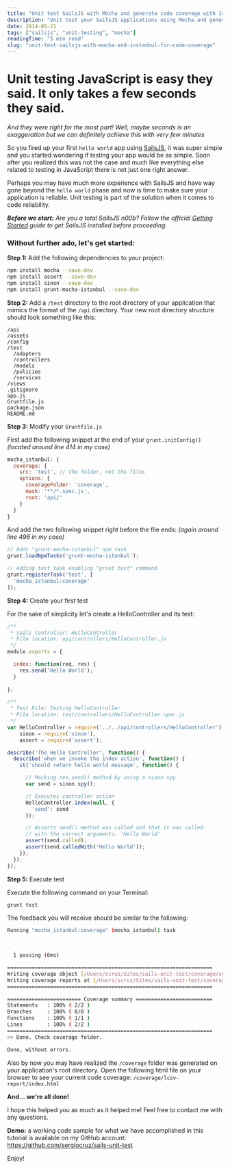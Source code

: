 ```yaml
---
title: "Unit test SailsJS with Mocha and generate code coverage with Istanbul"
description: "Unit test your SailsJS applications using Mocha and generate code coverage reports with Istanbul. Step-by-step guide for JavaScript developers working with Node and SailsJS frameworks."
date: 2014-05-21
tags: ["sailsjs", "unit-testing", "mocha"]
readingTime: "5 min read"
slug: "unit-test-sailsjs-with-mocha-and-instanbul-for-code-coverage"
---
```


# Unit testing JavaScript is easy they said. It only takes a few seconds they said.

*And they were right for the most part! Well, maybe seconds is an exaggeration but we can definitely achieve this with very few minutes*

So you fired up your first `hello world` app using <a href="https://sailsjs.org" target="_blank">SailsJS</a>, it was super simple and you started wondering if testing your app would be as simple. Soon after you realized this was not the case and much like everything else related to testing in JavaScript there is not just one right answer.

Perhaps you may have much more experience with SailsJS and have way gone beyond the `hello world` phase and now is time to make sure your application is reliable. Unit testing is part of the solution when it comes to code reliability.

***Before we start:** Are you a total SailsJS n00b? Follow the official <a href="https://sailsjs.org/#!getStarted" target="_blank">Getting Started</a> guide to get SailsJS installed before proceeding.*

### Without further ado, let's get started:

**Step 1:**
Add the following dependencies to your project:

```bash
npm install mocha --save-dev
npm install assert --save-dev
npm install sinon --save-dev
npm install grunt-mocha-istanbul --save-dev
```

**Step 2:**
Add a `/test` directory to the root directory of your application that mimics the format of the `/api` directory. Your new root directory structure should look something like this:

```
/api
/assets
/config
/test
  /adapters
  /controllers
  /models
  /policies
  /services
/views
.gitignore
app.js
Gruntfile.js
package.json
README.md
```

**Step 3:**
Modify your `Gruntfile.js`

First add the following snippet at the end of your `grunt.initConfig()` *(located around line 414 in my case)*

```javascript
mocha_istanbul: {
  coverage: {
    src: 'test', // the folder, not the files
    options: {
      coverageFolder: 'coverage',
      mask: '**/*.spec.js',
      root: 'api/'
    }
  }
}
```

And add the two following snippet right before the file ends: *(again around line 496 in my case)*

```javascript
// Adds "grunt-mocha-istanbul" npm task
grunt.loadNpmTasks('grunt-mocha-istanbul');

// Adding test task enabling "grunt test" command
grunt.registerTask('test', [
  'mocha_istanbul:coverage'
]);
```

**Step 4:**
Create your first test

For the sake of simplicity let's create a HelloController and its test:


```javascript
/**
 * Sails Controller: HelloController
 * File location: api/controllers/HelloController.js
 */
module.exports = {

  index: function(req, res) {
    res.send('Hello World');
  }
  
};
```

```javascript
/**
 * Test File: Testing HelloController
 * File location: test/controllers/HelloController.spec.js
 */
var HelloController = require('../../api/controllers/HelloController'),
    sinon = require('sinon'),
    assert = require('assert');

describe('The Hello Controller', function() {
  describe('when we invoke the index action', function() {
    it('should return hello world message', function() {

      // Mocking res.send() method by using a sinon spy
      var send = sinon.spy();

      // Executes controller action
      HelloController.index(null, {
        'send': send
      });

      // Asserts send() method was called and that it was called
      // with the correct arguments: 'Hello World'
      assert(send.called);
      assert(send.calledWith('Hello World'));
    });
  });
});

```

**Step 5:**
Execute test

Execute the following command on your Terminal:

```bash
grunt test
```

The feedback you will receive should be similar to the following:

```bash
Running "mocha_istanbul:coverage" (mocha_istanbul) task

  ․

  1 passing (6ms)

===================================================================
Writing coverage object [/Users/scruz/Sites/sails-unit-test/coverage/coverage.json]
Writing coverage reports at [/Users/scruz/Sites/sails-unit-test/coverage]
===================================================================

======================== Coverage summary =========================
Statements   : 100% ( 2/2 )
Branches     : 100% ( 0/0 )
Functions    : 100% ( 1/1 )
Lines        : 100% ( 2/2 )
===================================================================
>> Done. Check coverage folder.

Done, without errors.
```

Also by now you may have realized the `/coverage` folder was generated on your application's root directory. Open the following html file on your browser to see your current code coverage: `/coverage/lcov-report/index.html`

**And... we're all done!**

I hope this helped you as much as it helped me!  Feel free to contact me with any questions.

**Demo:** a working code sample for what we have accomplished in this tutorial is available on my GitHub account:
<a href="https://github.com/sergiocruz/sails-unit-test" target="_blank">https://github.com/sergiocruz/sails-unit-test</a>

Enjoy!
